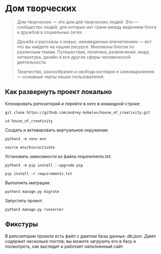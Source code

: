 # Дом творческих 

> Дом творческих — это дом для творческих людей. Это — сообщество людей, для которых нет грани между ведением блога и дружбой в социальных сетях.
> 
> Дружба и рассказы о новых, неизведанных впечатлениях — вот что вы найдете на нашем ресурсе. Миллионы блогов по различным темам. Путешествия, политика, развлечения, мода, литература, дизайн и все другие сферы человеческой деятельности.
> 
> Творчество, разнообразие и свобода взглядов и самовыражения — основные черты наших пользователей.

## Как развернуть проект локально

Клонировать репозиторий и перейти в него в командной строке:

```
git clone https://github.com/andrey-kobelev/house_of_creativity.git
```

```
cd house_of_creativity
```

Cоздать и активировать виртуальное окружение:

```
python3 -m venv env  
```

```
source env/bin/activate  
```

Установить зависимости из файла requirements.txt:

```
python3 -m pip install --upgrade pip  
```

```
pip install -r requirements.txt  
```

Выполнить миграции:

```
python3 manage.py migrate  
```

Запустить проект:

```
python3 manage.py runserver  
```

## Фикстуры

В репозитории проекта есть файл с дампом базы данных: _db.json_. Дамп содержит несколько постов; вы можете загрузить его в базу и посмотреть, как выглядит и работает наполненный сайт.